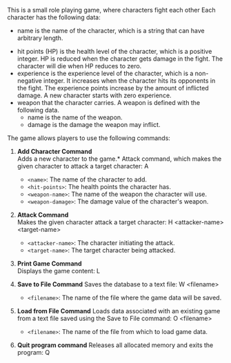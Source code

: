 This is a small role playing game, where characters fight each other
Each character has the following data:
- name is the name of the character, which is a string that can have arbitrary length.
* hit points (HP) is the health level of the character, which is a positive integer. HP is reduced when the character gets damage in the fight. The character will die when HP reduces to zero.
* experience is the experience level of the character, which is a non-negative integer. It increases when the character hits its opponents in the fight. The experience points increase by the amount of inflicted damage. A new character starts with zero experience.
* weapon that the character carries. A weapon is defined with the following data.
  * name is the name of the weapon.
  * damage is the damage the weapon may inflict.

The game allows players to use the following commands:
1. **Add Character Command**  
   Adds a new character to the game.* Attack command, which makes the given character to attack a target character: A <name> <hit-points> <weapon-name> <weapon-damage>
   - `<name>`: The name of the character to add.
   - `<hit-points>`: The health points the character has.
   - `<weapon-name>`: The name of the weapon the character will use.
   - `<weapon-damage>`: The damage value of the character's weapon.

2. **Attack Command**  
Makes the given character attack a target character:  H \<attacker-name\> \<target-name\>
   - `<attacker-name>`: The character initiating the attack.
   - `<target-name>`: The target character being attacked.

3. **Print Game Command**  
Displays the game content: L
 
4. **Save to File Command**
Saves the database to a text file: W \<filename\>
   - `<filename>`: The name of the file where the game data will be saved.

5. **Load from File Command**
Loads data associated with an existing game from a text file saved using the Save to File command: O \<filename\>
   - `<filename>`: The name of the file from which to load game data.

6. **Quit program command**
   Releases all allocated memory and exits the program: Q


